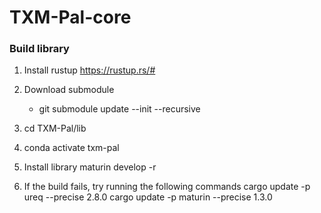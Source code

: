 # TXM-Pal-core
### Build library
1) Install rustup
    https://rustup.rs/#
2) Download submodule
    - git submodule update --init --recursive
3) cd TXM-Pal/lib
4) conda activate txm-pal
5) Install library
    maturin develop -r

6) If the build fails, try running the following commands
    cargo update -p ureq --precise 2.8.0
    cargo update -p maturin --precise 1.3.0
